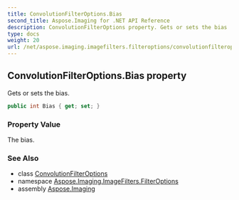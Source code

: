 ```yaml
---
title: ConvolutionFilterOptions.Bias
second_title: Aspose.Imaging for .NET API Reference
description: ConvolutionFilterOptions property. Gets or sets the bias
type: docs
weight: 20
url: /net/aspose.imaging.imagefilters.filteroptions/convolutionfilteroptions/bias/
---
```

## ConvolutionFilterOptions.Bias property

Gets or sets the bias.

```csharp
public int Bias { get; set; }
```

### Property Value

The bias.

### See Also

* class [ConvolutionFilterOptions](../)
* namespace [Aspose.Imaging.ImageFilters.FilterOptions](../../convolutionfilteroptions/)
* assembly [Aspose.Imaging](../../../)



